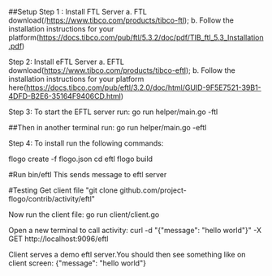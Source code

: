
##Setup
Step 1 : Install FTL Server
a. FTL download(/https://www.tibco.com/products/tibco-ftl);
b. Follow the installation instructions for your platform(https://docs.tibco.com/pub/ftl/5.3.2/doc/pdf/TIB_ftl_5.3_Installation.pdf)


Step 2: Install eFTL Server
a. EFTL download(https://www.tibco.com/products/tibco-eftl);
b. Follow the installation instructions for your platform here(https://docs.tibco.com/pub/eftl/3.2.0/doc/html/GUID-9F5E7521-39B1-4DFD-B2E6-35164F9406CD.html)


Step 3: To start the EFTL server run: go run helper/main.go -ftl

##Then in another terminal run: go run helper/main.go -eftl


Step 4: To install run the following commands:

flogo create -f flogo.json
cd eftl
flogo build

#Run
bin/eftl
This sends message to eftl server

#Testing
Get client file
"git clone github.com/project-flogo/contrib/activity/eftl"

Now run the client file:
go run client/client.go

Open a new terminal to call activity:
curl -d "{\"message\": \"hello world\"}" -X GET http://localhost:9096/eftl

Client serves a demo eftl server.You should then see something like on client screen:
{"message": "hello world"}


